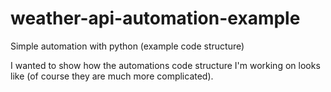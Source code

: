 # weather-api-automation-example
Simple automation with python (example code structure)

I wanted to show how the automations code structure I'm working on looks like (of course they are much more complicated).
